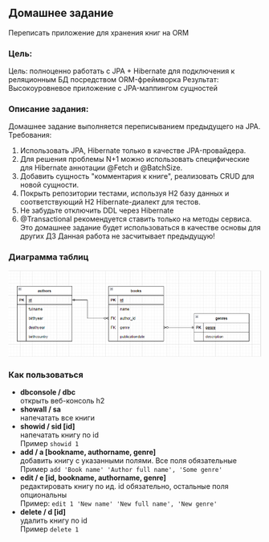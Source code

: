 ## Домашнее задание
Переписать приложение для хранения книг на ORM

### Цель:
Цель: полноценно работать с JPA + Hibernate для подключения к реляционным БД посредством ORM-фреймворка
Результат: Высокоуровневое приложение с JPA-маппингом сущностей

### Описание задания:
Домашнее задание выполняется переписыванием предыдущего на JPA.
Требования:

1. Использовать JPA, Hibernate только в качестве JPA-провайдера.
2. Для решения проблемы N+1 можно использовать специфические для Hibernate аннотации @Fetch и @BatchSize.
3. Добавить сущность "комментария к книге", реализовать CRUD для новой сущности.
4. Покрыть репозитории тестами, используя H2 базу данных и соответствующий H2 Hibernate-диалект для тестов.
5. Не забудьте отключить DDL через Hibernate
6. @Transactional рекомендуется ставить только на методы сервиса.
Это домашнее задание будет использоваться в качестве основы для других ДЗ
Данная работа не засчитывает предыдущую!

### Диаграмма таблиц
![image info](./pictures/schemaDB.png)

### Как пользоваться
* **dbconsole / dbc** \
открыть веб-консоль h2
* **showall / sa** \
напечатать все книги
* **showid / sid [id]** \
напечатать книгу по id \
Пример `showid 1`
* **add / a [bookname, authorname, genre]** \
добавить книгу с указанными полями. Все поля обязательные \
Пример `add 'Book name' 'Author full name', 'Some genre'`
* **edit / e [id, bookname, authorname, genre]** \
редактировать книгу по ид. id обязательно, остальные поля опциональны \
Пример: `edit 1 'New name' 'New full name', 'New genre'`
* **delete / d [id]** \
удалить книгу по id \
Пример `delete 1`

